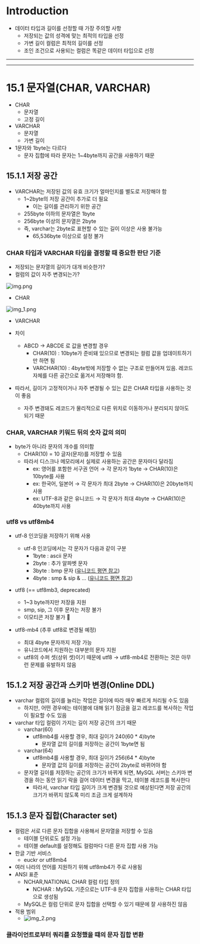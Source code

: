 # Introduction
- 데이터 타입과 길이를 선정할 때 가장 주의할 사항
  - 저장되는 값의 성격에 맞는 최적의 타입을 선정 
  - 가변 길이 컬럼은 최적의 길이를 선정
  - 조인 조건으로 사용되는 컬럼은 똑같은 데이터 타입으로 선정 

---

---

# 15.1 문자열(CHAR, VARCHAR)
- CHAR
  - 문자열 
  - 고정 길이
- VARCHAR
  - 문자열
  - 가변 길이
- 1문자와 1byte는 다르다 
  - 문자 집합에 따라 문자는 1~4byte까지 공간을 사용하기 때문 

## 15.1.1 저장 공간
- VARCHAR는 저장된 값의 유효 크기가 얼마인지를 별도로 저장해야 함
  - 1~2byte의 저장 공간이 추가로 더 필요
    - 이는 길이를 관리하기 위한 공간 
  - 255byte 이하의 문자열은 1byte 
  - 256byte 이상의 문자열은 2byte
  - 즉, varchar는 2byte로 표현할 수 있는 길이 이상은 사용 불가능 
    - 65,536byte 이상으로 설정 불가 

### CHAR 타입과 VARCHAR 타입을 결정할 때 중요한 판단 기준 
- 저장되는 문자열의 길이가 대개 비슷한가?
- 컬럼의 값이 자주 변경되는가? 

![img.png](img.png)
- CHAR

![img_1.png](img_1.png)
- VARCHAR

- 차이 
  - ABCD → ABCDE 로 값을 변경할 경우
    - CHAR(10) : 10byte가 준비돼 있으므로 변경되는 컬럼 값을 업데이트하기만 하면 됨 
    - VARCHAR(10) : 4byte밖에 저장할 수 없는 구조로 만들어져 있음. 레코드 자체를 다른 공간으로 옮겨서 저장해야 함.

- 따라서, 길이가 고정적이거나 자주 변경될 수 있는 값은 CHAR 타입을 사용하는 것이 좋음
  - 자주 변경돼도 레코드가 물리적으로 다른 위치로 이동하거나 분리되지 않아도 되기 때문 


### CHAR, VARCHAR 키워드 뒤의 숫자 값의 의미 
- byte가 아니라 문자의 개수를 의미함
  - CHAR(10) = 10 글자(문자)를 저장할 수 있음 
  - 따라서 디스크나 메모리에서 실제로 사용하는 공간은 문자마다 달라짐 
    - ex: 영어를 포함한 서구권 언어 → 각 문자가 1byte → CHAR(10)은 10byte를 사용
    - ex: 한국어, 일본어 → 각 문자가 최대 2byte → CHAR(10)은 20byte까지 사용
    - ex: UTF-8과 같은 유니코드 → 각 문자가 최대 4byte → CHAR(10)은 40byte까지 사용


### utf8 vs utf8mb4
- utf-8 인코딩을 저장하기 위해 사용
  - utf-8 인코딩에서는 각 문자가 다음과 같이 구분 
    - 1byte : ascii 문자
    - 2byte : 추가 알파벳 문자
    - 3byte : bmp 문자 ([유니코드 평면 참고](https://ko.wikipedia.org/wiki/%EC%9C%A0%EB%8B%88%EC%BD%94%EB%93%9C_%ED%8F%89%EB%A9%B4))
    - 4byte : smp & sip & ... ([유니코드 평면 참고](https://ko.wikipedia.org/wiki/%EC%9C%A0%EB%8B%88%EC%BD%94%EB%93%9C_%ED%8F%89%EB%A9%B4))

- utf8 (== utf8mb3, deprecated)
  - 1~3 byte까지만 저장을 지원 
  - smp, sip, 그 이후 문자는 저장 불가 
  - 이모티콘 저장 불가 🥲

- utf8-mb4 (추후 utf8로 변경될 예정)
  - 최대 4byte 문자까지 저장 가능 
  - 유니코드에서 지원하는 대부분의 문자 지원 
  - utf8의 수퍼 셋(상위 셋)이기 때문에 utf8 → utf8-mb4로 전환하는 것은 아무런 문제를 유발하지 않음 


## 15.1.2 저장 공간과 스키마 변경(Online DDL)
- varchar 컬럼의 길이를 늘리는 작업은 길이에 따라 매우 빠르게 처리될 수도 있음
  - 하지만, 어떤 경우에는 테이블에 대해 읽기 잠금을 걸고 레코드를 복사하는 작업이 필요할 수도 있음 
- varchar 타입 컬럼이 가지는 길이 저장 공간의 크기 때문 
  - varchar(60)
    - utf8mb4를 사용할 경우, 최대 길이가 240(60 * 4)byte
      - 문자열 값의 길이를 저장하는 공간이 1byte면 됨
  - varchar(64)
    - utf8mb4를 사용할 경우, 최대 길이가 256(64 * 4)byte
      - 문자열 값의 길이를 저장하는 공간이 2byte로 바뀌어야 함 
  - 문자열 길이를 저장하는 공간의 크기가 바뀌게 되면, MySQL 서버는 스키마 변경을 하는 동안 읽기 락을 걸어 데이터 변경을 막고, 테이블 레코드를 복사한다 
    - 따라서, varchar 타입 길이가 크게 변경될 것으로 예상된다면 저장 공간의 크기가 바뀌지 않도록 미리 조금 크게 설계하자 


## 15.1.3 문자 집합(Character set)
- 컬럼은 서로 다른 문자 집합을 사용해서 문자열을 저장할 수 있음 
  - 테이블 단위로도 설정 가능
  - 테이블 default를 설정해도 컬럼마다 다른 문자 집합 사용 가능 
- 한글 기반 서비스
  - euckr or utf8mb4 
- 여러 나라의 언어를 지원하기 위해 utf8mb4가 주로 사용됨 
- ANSI 표준 
  - NCHAR,NATIONAL CHAR 컬럼 타입 정의 
    - NCHAR : MySQL 기준으로는 UTF-8 문자 집합을 사용하는 CHAR 타입으로 생성됨 
  - MySQL은 컬럼 단위로 문자 집합을 선택할 수 있기 때문에 잘 사용하진 않음 
- 적용 범위
  - ![img_2.png](img_2.png)

### 클라이언트로부터 쿼리를 요청했을 떄의 문자 집합 변환 
